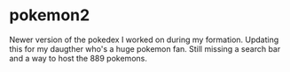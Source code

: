 # pokemon2

Newer version of the pokedex I worked on during my formation.
Updating this for my daugther who's a huge pokemon fan.
Still missing a search bar and a way to host the 889 pokemons. 
